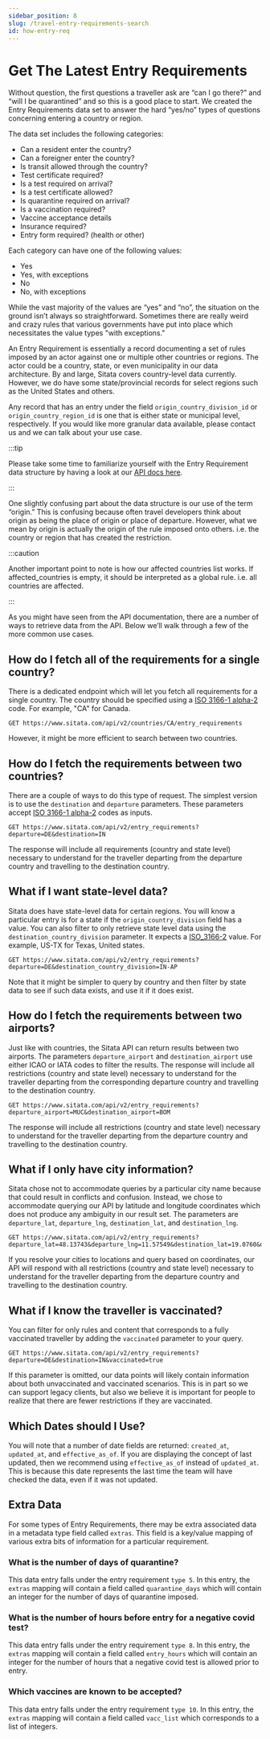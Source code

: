 ```yaml
---
sidebar_position: 8
slug: /travel-entry-requirements-search
id: how-entry-req
---
```


# Get The Latest Entry Requirements

Without question, the first questions a traveller ask are “can I go there?” and “will I be quarantined” and so this is a good place to start. We created the Entry Requirements data set to answer the hard “yes/no” types of questions concerning entering a country or region.

The data set includes the following categories:

* Can a resident enter the country?
* Can a foreigner enter the country?
* Is transit allowed through the country?
* Test certificate required?
* Is a test required on arrival?
* Is a test certificate allowed?
* Is quarantine required on arrival? 
* Is a vaccination required?
* Vaccine acceptance details
* Insurance required?
* Entry form required? (health or other)

Each category can have one of the following values:

* Yes
* Yes, with exceptions
* No
* No, with exceptions

While the vast majority of the values are “yes” and “no”, the situation on the ground isn’t always so straightforward. Sometimes there are really weird and crazy rules that various governments have put into place which necessitates the value types "with exceptions."

An Entry Requirement is essentially a record documenting a set of rules imposed by an actor against one or multiple other countries or regions. The actor could be a country, state, or even municipality in our data architecture. By and large, Sitata covers country-level data currently. However, we do have some state/provincial records for select regions such as the United States and others.

Any record that has an entry under the field `origin_country_division_id` or `origin_country_region_id` is one that is either state or municipal level, respectively. If you would like more granular data available, please contact us and we can talk about your use case.

:::tip

Please take some time to familiarize yourself with the Entry Requirement data structure by having a look at our [API docs here](/api).

:::

One slightly confusing part about the data structure is our use of the term “origin.” This is confusing because often travel developers think about origin as being the place of origin or place of departure. However, what we mean by origin is actually the origin of the rule imposed onto others. i.e. the country or region that has created the restriction.

:::caution

Another important point to note is how our affected countries list works. If affected_countries is empty, it should be interpreted as a global rule. i.e. all countries are affected.

:::

As you might have seen from the API documentation, there are a number of ways to retrieve data from the API. Below we’ll walk through a few of the more common use cases.

## How do I fetch all of the requirements for a single country?

There is a dedicated endpoint which will let you fetch all requirements for a single country. The country should be specified using a [ISO 3166-1 alpha-2](https://en.wikipedia.org/wiki/ISO_3166-1_alpha-2) code. For example, "CA" for Canada.

```
GET https://www.sitata.com/api/v2/countries/CA/entry_requirements
```

However, it might be more efficient to search between two countries.

## How do I fetch the requirements between two countries?

There are a couple of ways to do this type of request. The simplest version is to use the `destination` and `departure` parameters. These parameters accept [ISO 3166-1 alpha-2](https://en.wikipedia.org/wiki/ISO_3166-1_alpha-2) codes as inputs.

```
GET https://www.sitata.com/api/v2/entry_requirements?departure=DE&destination=IN
```

The response will include all requirements (country and state level) necessary to understand for the traveller departing from the departure country and travelling to the destination country.

## What if I want state-level data?

Sitata does have state-level data for certain regions. You will know a particular entry is for a state if the `origin_country_division` field has a value. You can also filter to only retrieve state level data using the `destination_country_division` parameter. It expects a [ISO_3166-2](https://en.wikipedia.org/wiki/ISO_3166-2) value. For example, US-TX for Texas, United states.

```
GET https://www.sitata.com/api/v2/entry_requirements?departure=DE&destination_country_division=IN-AP
```

Note that it might be simpler to query by country and then filter by state data to see if such data exists, and use it if it does exist.

## How do I fetch the requirements between two airports?

Just like with countries, the Sitata API can return results between two airports. The parameters `departure_airport` and `destination_airport` use either ICAO or IATA codes to filter the results. The response will include all restrictions (country and state level) necessary to understand for the traveller departing from the corresponding departure country and travelling to the destination country.

```
GET https://www.sitata.com/api/v2/entry_requirements?departure_airport=MUC&destination_airport=BOM
```

The response will include all restrictions (country and state level) necessary to understand for the traveller departing from the departure country and travelling to the destination country.

## What if I only have city information?

Sitata chose not to accommodate queries by a particular city name because that could result in conflicts and confusion. Instead, we chose to accommodate querying our API by latitude and longitude coordinates which does not produce any ambiguity in our result set. The parameters are `departure_lat`, `departure_lng`, `destination_lat`, and `destination_lng`.

```
GET https://www.sitata.com/api/v2/entry_requirements?departure_lat=48.13743&departure_lng=11.57549&destination_lat=19.0760&destination_lng=72.8777
```

If you resolve your cities to locations and query based on coordinates, our API will respond with all restrictions (country and state level) necessary to understand for the traveller departing from the departure country and travelling to the destination country.

## What if I know the traveller is vaccinated?

You can filter for only rules and content that corresponds to a fully vaccinated traveller by adding the `vaccinated` parameter to your query.

```
GET https://www.sitata.com/api/v2/entry_requirements?departure=DE&destination=IN&vaccinated=true
```

If this parameter is omitted, our data points will likely contain information about both unvaccinated and vaccinated scenarios. This is in part so we can support legacy clients, but also we believe it is important for people to realize that there are fewer restrictions if they are vaccinated.

## Which Dates should I Use?

You will note that a number of date fields are returned: `created_at`, `updated_at`, and `effective_as_of`. If you are displaying the concept of last updated, then we recommend using `effective_as_of` instead of `updated_at`. This is because this date represents the last time the team will have checked the data, even if it was not updated.

## Extra Data
For some types of Entry Requirements, there may be extra associated data in a metadata type field called `extras`. This field is a key/value mapping of various extra bits of information for a particular requirement.

### What is the number of days of quarantine?

This data entry falls under the entry requirement `type 5`. In this entry, the `extras` mapping will contain a field called `quarantine_days` which will contain an integer for the number of days of quarantine imposed.

### What is the number of hours before entry for a negative covid test?

This data entry falls under the entry requirement `type 8`. In this entry, the `extras` mapping will contain a field called `entry_hours` which will contain an integer for the number of hours that a negative covid test is allowed prior to entry.

### Which vaccines are known to be accepted?

This data entry falls under the entry requirement `type 10`. In this entry, the `extras` mapping will contain a field called `vacc_list` which corresponds to a list of integers.


